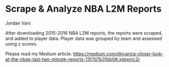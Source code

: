 # Scrape & Analyze NBA L2M Reports
Jordan Vani

After downloading 2015-2016 NBA L2M reports, the reports were scraped, and added to player data. Player data was grouped by team and assessed using z scores. 

Please read my Medium article: https://medium.com/@jvani/a-closer-look-at-the-nbas-last-two-minute-reports-13f7d7b31bb0#.xjtexmc2r
